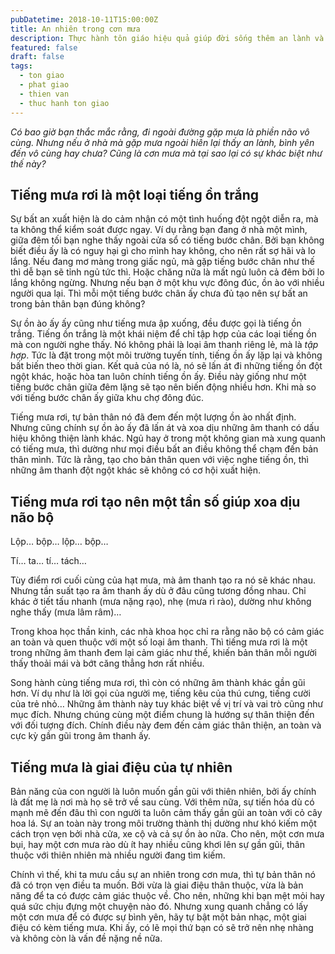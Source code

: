 ```yaml
---
pubDatetime: 2018-10-11T15:00:00Z
title: An nhiên trong cơn mưa
description: Thực hành tôn giáo hiệu quả giúp đời sống thêm an lành và hạnh phúc, giác ngộ nhiều điều hữu ích để đem lại năng lượng tích cực cho bản thân, và giá trị đẹp cho cộng đồng.
featured: false
draft: false
tags:
  - ton giao
  - phat giao
  - thien van
  - thuc hanh ton giao
---
```


_Có bao giờ bạn thắc mắc rằng, đi ngoài đường gặp mưa là phiền não vô cùng. Nhưng nếu ở nhà mà gặp mưa ngoài hiên lại thấy an lành, bình yên đến vô cùng hay chưa? Cũng là cơn mưa mà tại sao lại có sự khác biệt như thế này?_

## Tiếng mưa rơi là một loại tiếng ồn trắng

Sự bất an xuất hiện là do cảm nhận có một tình huống đột ngột diễn ra, mà ta không thể kiểm soát được ngay. Ví dụ rằng bạn đang ở nhà một mình, giữa đêm tối bạn nghe thấy ngoài cửa sổ có tiếng bước chân. Bởi bạn không biết điều ấy là có nguy hại gì cho mình hay không, cho nên rất sợ hãi và lo lắng. Nếu đang mơ màng trong giấc ngủ, mà gặp tiếng bước chân như thế thì dễ bạn sẽ tỉnh ngủ tức thì. Hoặc chăng nữa là mất ngủ luôn cả đêm bởi lo lắng không ngừng. Nhưng nếu bạn ở một khu vực đông đúc, ồn ào với nhiều người qua lại. Thì mỗi một tiếng bước chân ấy chưa đủ tạo nên sự bất an trong bản thân bạn đúng không?

Sự ồn ào ấy ấy cũng như tiếng mưa ập xuống, đều được gọi là tiếng ồn trắng. Tiếng ồn trắng là một khái niệm để chỉ tập hợp của các loại tiếng ồn mà con người nghe thấy. Nó không phải là loại âm thanh riêng lẻ, mà là _tập hợp_. Tức là đặt trong một môi trường tuyến tính, tiếng ồn ấy lặp lại và không bất biến theo thời gian. Kết quả của nó là, nó sẽ lấn át đi những tiếng ồn đột ngột khác, hoặc hòa tan luôn chính tiếng ồn ấy. Điều này giống như một tiếng bước chân giữa đêm lặng sẽ tạo nên biến động nhiều hơn. Khi mà so với tiếng bước chân ấy giữa khu chợ đông đúc.

Tiếng mưa rơi, tự bản thân nó đã đem đến một lượng ồn ào nhất định. Nhưng cũng chính sự ồn ào ấy đã lấn át và xoa dịu những âm thanh có dấu hiệu không thiện lành khác. Ngủ hay ở trong một không gian mà xung quanh có tiếng mưa, thì dường như mọi điều bất an điều không thể chạm đến bản thân mình. Tức là rằng, tạo cho bản thân quen với việc nghe tiếng ồn, thì những âm thanh đột ngột khác sẽ không có cơ hội xuất hiện.

## Tiếng mưa rơi tạo nên một tần số giúp xoa dịu não bộ

Lộp… bộp… lộp… bộp…

Tí… ta… tí… tách…

Tùy điểm rơi cuối cùng của hạt mưa, mà âm thanh tạo ra nó sẽ khác nhau. Nhưng tần suất tạo ra âm thanh ấy dù ở đâu cũng tương đồng nhau. Chỉ khác ở tiết tấu nhanh (mưa nặng rạo), nhẹ (mưa rì rào), dường như không nghe thấy (mưa lâm râm)…

Trong khoa học thần kinh, các nhà khoa học chỉ ra rằng não bộ có cảm giác an toàn và quen thuộc với một số loại âm thanh. Thì tiếng mưa rơi là một trong những âm thanh đem lại cảm giác như thế, khiến bản thân mỗi người thấy thoải mái và bớt căng thẳng hơn rất nhiều.

Song hành cùng tiếng mưa rơi, thì còn có những âm thành khác gần gũi hơn. Ví dụ như là lời gọi của người mẹ, tiếng kêu của thú cưng, tiếng cười của trẻ nhỏ… Những âm thành này tuy khác biệt về vị trí và vai trò cũng như mục đích. Nhưng chúng cùng một điểm chung là hướng sự thân thiện đến với đối tượng đích. Chính điều này đem đến cảm giác thân thiện, an toàn và cực kỳ gần gũi trong âm thanh ấy.

## Tiếng mưa là giai điệu của tự nhiên

Bản năng của con người là luôn muốn gần gũi với thiên nhiên, bởi ấy chính là đất mẹ là nơi mà họ sẽ trở về sau cùng. Với thêm nữa, sự tiến hóa dù có mạnh mẽ đến đâu thì con người ta luôn cảm thấy gần gũi an toàn với cỏ cây hoa lá. Sự an toàn này trong môi trường thành thị dường như khó kiếm một cách trọn vẹn bởi nhà cửa, xe cộ và cả sự ồn ào nữa. Cho nên, một cơn mưa bụi, hay một cơn mưa rào dù ít hay nhiều cũng khơi lên sự gần gũi, thân thuộc với thiên nhiên mà nhiều người đang tìm kiếm.

Chính vì thế, khi ta mưu cầu sự an nhiên trong cơn mưa, thì tự bản thân nó đã có trọn vẹn điều ta muốn. Bởi vừa là giai điệu thân thuộc, vừa là bản năng để ta có được cảm giác thuộc về. Cho nên, những khi bạn mệt mỏi hay quá sức chịu đựng một chuyện nào đó. Nhưng xung quanh chẳng có lấy một cơn mưa để có được sự bình yên, hãy tự bật một bản nhạc, một giai điệu có kèm tiếng mưa. Khi ấy, có lẽ mọi thứ bạn có sẽ trở nên nhẹ nhàng và không còn là vấn đề nặng nề nữa.
